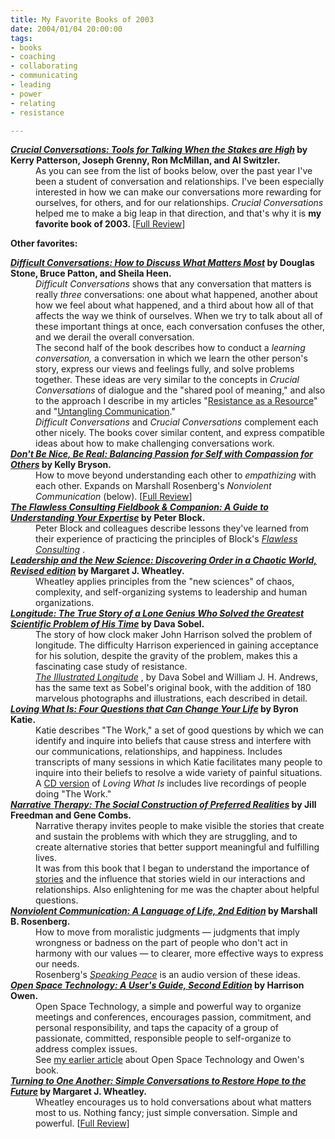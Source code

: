 ```yaml
--- 
title: My Favorite Books of 2003
date: 2004/01/04 20:00:00
tags: 
- books
- coaching
- collaborating
- communicating
- leading
- power
- relating
- resistance

---
```


<dl>
<dt>
<strong>
<em>
<a href="http://www.amazon.com/exec/obidos/ASIN/0071401946/dalehemer-20">Crucial Conversations: Tools for Talking When the Stakes are High</a>
</em>          by Kerry Patterson, Joseph Grenny, Ron McMillan, and Al Switzler.     </strong>
</dt>
<dd>     As you can see from the list of books below,     over the past year     I've been a student of conversation and relationships.     I've been especially interested     in how we can make our conversations     more rewarding     for ourselves,     for others,     and for our relationships.     <em>Crucial Conversations</em>     helped me to make a big leap     in that direction,     and that's why it is     <strong>     my favorite book of 2003.     </strong>     [<a href="/2004/01/crucial_conversations/">Full Review</a>] </dd>
</dl>
<p>
<strong> Other favorites: </strong>
</p>
<dl>
<dt>
<strong>
<em>
<a href="http://www.amazon.com/exec/obidos/ASIN/0670883395/dalehemer-20">Difficult Conversations: How to Discuss What Matters Most</a>
</em>          by Douglas Stone, Bruce Patton, and Sheila Heen.     </strong>
</dt>
<dd>
<em>Difficult Conversations</em>     shows that any conversation that matters     is really <em>three</em> conversations:     one about what happened,     another about how we feel about what happened,     and a third     about how all of that     affects the way we think of ourselves.     When we try to talk about all of these important things at once,     each conversation confuses the other,     and we derail the overall conversation. </dd>
<dd>The second half of the book     describes how to conduct a <em>learning conversation,</em>     a conversation in which we learn the other person's story,     express our views and feelings fully,     and solve problems together.     These ideas are very similar     to the concepts     in <em>Crucial Conversations</em>     of dialogue and the "shared pool of meaning,"     and also to the approach I describe     in my articles     "<a href="http://dhemery.com/articles/resistance_as_a_resource/">Resistance as a Resource</a>"     and     "<a href="http://dhemery.com/articles/untangling_communication/">Untangling Communication</a>." </dd>
<dd>
<em>Difficult Conversations</em>     and     <em>Crucial Conversations</em>     complement each other nicely.     The books cover similar content,     and express compatible ideas     about how to make challenging conversations work. </dd>
<dt>
<strong>
<em>
<a href="http://www.amazon.com/exec/obidos/ASIN/0972002804/dalehemer-20">Don't Be Nice, Be Real: Balancing Passion for Self with Compassion for Others</a>
</em>          by Kelly Bryson.     </strong>
</dt>
<dd>     How to move beyond understanding each other     to <em>empathizing</em> with each other.     Expands on Marshall Rosenberg's <em>Nonviolent Communication</em>     (below).     [<a href="/2003/06/dont_be_nice_be_real/">Full Review</a>] </dd>
<dt>
<strong>
<em>
<a href="http://www.amazon.com/exec/obidos/ASIN/0787948047/dalehemer-20">The Flawless Consulting Fieldbook &amp; Companion: A Guide to Understanding Your Expertise</a>
</em>          by Peter Block.     </strong>
</dt>
<dd>Peter Block and colleagues     describe lessons they've learned     from their experience     of practicing the principles     of Block's     <em>
<a href="http://www.amazon.com/exec/obidos/ASIN/0787948039/dalehemer-20">Flawless Consulting</a>
</em>. </dd>
<dt>
<strong>
<em>
<a href="http://www.amazon.com/exec/obidos/ASIN/1576751198/dalehemer-20">Leadership and the New Science: Discovering Order in a Chaotic World, Revised edition</a>
</em>          by Margaret J. Wheatley.     </strong>
</dt>
<dd>Wheatley applies principles from the "new sciences"     of chaos, complexity, and self-organizing systems     to leadership and human organizations. </dd>
<dt>
<strong>
<em>
<a href="http://www.amazon.com/exec/obidos/ASIN/0140258795/dalehemer-20">Longitude: The True Story of a Lone Genius Who Solved the Greatest Scientific Problem of His Time</a>
</em>          by Dava Sobel.     </strong>
</dt>
<dd>The story of how clock maker John Harrison     solved the problem of longitude.     The difficulty Harrison experienced     in gaining acceptance for his solution,     despite the gravity of the problem,     makes this a fascinating case study of resistance. </dd>
<dd>
<em>
<a href="http://www.amazon.com/exec/obidos/ASIN/0802713440/dalehemer-20">The Illustrated Longitude</a>
</em>,     by Dava Sobel and William J. H. Andrews,     has the same text as Sobel's original book,     with the addition of 180 marvelous photographs and illustrations,     each described in detail. </dd>
<dt>
<strong>
<em>
<a href="http://www.amazon.com/exec/obidos/ASIN/0609608746/dalehemer-20">Loving What Is: Four Questions that Can Change Your Life</a>
</em>          by Byron Katie.     </strong>
</dt>
<dd>Katie describes "The Work,"     a set of good questions     by which we can identify and inquire into beliefs     that cause stress     and interfere     with our communications, relationships, and happiness.     Includes transcripts     of many sessions     in which Katie facilitates     many people to inquire into their beliefs     to resolve a wide variety of painful situations. </dd>
<dd>A <a href="http://www.amazon.com/exec/obidos/ASIN/1574535250/dalehemer-20">CD version</a>     of <em>Loving What Is</em>     includes live recordings     of people doing "The Work." </dd>
<dt>
<strong>
<em>
<a href="http://www.amazon.com/exec/obidos/ASIN/0393702073/dalehemer-20">Narrative Therapy: The Social Construction of Preferred Realities</a>
</em>          by Jill Freedman and Gene Combs.     </strong>
</dt>
<dd>Narrative therapy     invites people to make visible     the stories that create and sustain     the problems with which they are struggling,     and to create alternative stories     that better support     meaningful and fulfilling lives. </dd>
<dd>It was from this book     that I began to understand the importance of     <a href="/2003/12/a_relationship_is_a_story/">stories</a>     and the influence that stories wield     in our interactions and relationships.     Also enlightening for me     was the chapter about     helpful questions. </dd>
<dt>
<strong>
<em>
<a href="http://www.amazon.com/exec/obidos/ASIN/1892005034/dalehemer-20">Nonviolent Communication: A Language of Life, 2nd Edition</a>
</em>          by Marshall B. Rosenberg.     </strong>
</dt>
<dd>How to move from moralistic judgments     —     judgments that imply wrongness or badness     on the part of people who don't act in harmony with our values     —     to clearer, more effective ways     to express our needs. </dd>
<dd>Rosenberg's     <em>
<a href="http://www.amazon.com/exec/obidos/ASIN/1591790778/dalehemer-20">Speaking Peace</a>
</em>     is an audio version of these ideas. </dd>
<dt>
<strong>
<em>
<a href="http://www.amazon.com/exec/obidos/ASIN/1576750248/dalehemer-20">Open Space Technology: A User's Guide, Second Edition</a>
</em>          by Harrison Owen.     </strong>
</dt>
<dd>Open Space Technology,     a simple and powerful way     to organize meetings and conferences,     encourages passion, commitment, and personal responsibility,     and taps the capacity     of a group of passionate, committed, responsible people     to self-organize to address complex issues. </dd>
<dd>See <a href="/2003/07/open_space_technology/">my earlier article</a>     about Open Space Technology and Owen's book. </dd>
<dt>
<strong>
<em>
<a href="http://www.amazon.com/exec/obidos/ASIN/1576751457/dalehemer-20">Turning to One Another: Simple Conversations to Restore Hope to the Future</a>
</em>          by Margaret J. Wheatley.     </strong>
</dt>
<dd>Wheatley encourages us     to hold conversations about what matters most to us.     Nothing fancy;     just simple conversation.     Simple and powerful.     [<a href="/2003/04/turning_to_one_another/">Full Review</a>] </dd>
</dl>
